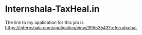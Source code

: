 # Internshala-TaxHeal.in
The link to my application for this job is https://internshala.com/application/view/39553543?referral=chat
